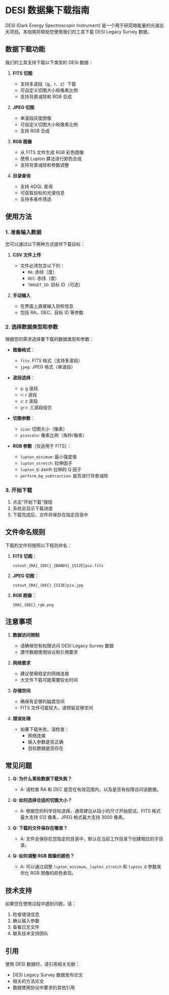 # DESI 数据集下载指南

DESI (Dark Energy Spectroscopic Instrument) 是一个用于研究暗能量的光谱巡天项目。本指南将帮助您使用我们的工具下载 DESI Legacy Survey 数据。

## 数据下载功能

我们的工具支持下载以下类型的 DESI 数据：

1. **FITS 切图**
   - 支持多波段（g、r、z）下载
   - 可自定义切图大小和像素比例
   - 支持背景减除和 RGB 合成

2. **JPEG 切图**
   - 单波段灰度图像
   - 可自定义切图大小和像素比例
   - 支持 RGB 合成

3. **RGB 图像**
   - 从 FITS 文件生成 RGB 彩色图像
   - 使用 Lupton 算法进行颜色合成
   - 支持背景减除和参数调整

4. **目录查询**
   - 支持 ADQL 查询
   - 可获取目标的光谱信息
   - 支持多条件筛选

## 使用方法

### 1. 准备输入数据

您可以通过以下两种方式提供下载目标：

1. **CSV 文件上传**
   - 文件必须包含以下列：
     - `RA`: 赤经（度）
     - `DEC`: 赤纬（度）
     - `TARGET_ID`: 目标 ID（可选）

2. **手动输入**
   - 在界面上直接输入目标信息
   - 包括 RA、DEC、目标 ID 等参数

### 2. 选择数据类型和参数

根据您的需求选择要下载的数据类型和参数：

- **图像格式**：
  - `fits`: FITS 格式（支持多波段）
  - `jpeg`: JPEG 格式（单波段）

- **波段选择**：
  - `g`: g 波段
  - `r`: r 波段
  - `z`: z 波段
  - `grz`: 三波段组合

- **切图参数**：
  - `size`: 切图大小（像素）
  - `pixscale`: 像素比例（角秒/像素）

- **RGB 参数**（仅适用于 FITS）：
  - `lupton_minimum`: 最小强度值
  - `lupton_stretch`: 拉伸因子
  - `lupton_Q`: asinh 拉伸的 Q 因子
  - `perform_bg_subtraction`: 是否进行背景减除

### 3. 开始下载

1. 点击"开始下载"按钮
2. 系统会显示下载进度
3. 下载完成后，文件将保存在指定目录中

## 文件命名规则

下载的文件将按照以下规则命名：

1. **FITS 切图**：
   ```
   cutout_{RA}_{DEC}_{BANDS}_{SIZE}pix.fits
   ```

2. **JPEG 切图**：
   ```
   cutout_{RA}_{DEC}_{SIZE}pix.jpg
   ```

3. **RGB 图像**：
   ```
   {RA}_{DEC}_rgb.png
   ```

## 注意事项

1. **数据访问限制**
   - 请确保您有权限访问 DESI Legacy Survey 数据
   - 遵守数据使用协议和引用要求

2. **网络要求**
   - 建议使用稳定的网络连接
   - 大文件下载可能需要较长时间

3. **存储空间**
   - 确保有足够的磁盘空间
   - FITS 文件可能较大，请预留足够空间

4. **错误处理**
   - 如果下载失败，请检查：
     - 网络连接
     - 输入参数是否正确
     - 目标数据是否存在

## 常见问题

1. **Q: 为什么某些数据下载失败？**
   - A: 请检查 RA 和 DEC 是否在有效范围内，以及是否有权限访问该数据。

2. **Q: 如何选择合适的切图大小？**
   - A: 根据您的科学目标选择，通常建议从较小的尺寸开始尝试。FITS 格式最大支持 512 像素，JPEG 格式最大支持 3000 像素。

3. **Q: 下载的文件保存在哪里？**
   - A: 文件会保存在您指定的目录中，默认在当前工作目录下创建相应的子目录。

4. **Q: 如何调整 RGB 图像的颜色？**
   - A: 可以通过调整 `lupton_minimum`、`lupton_stretch` 和 `lupton_Q` 参数来优化 RGB 图像的颜色表现。

## 技术支持

如果您在使用过程中遇到问题，请：

1. 检查错误信息
2. 确认输入参数
3. 查看日志文件
4. 联系技术支持团队

## 引用

使用 DESI 数据时，请引用相关文献：

- DESI Legacy Survey 数据发布论文
- 相关的方法论文
- 数据使用协议中要求的其他引用 